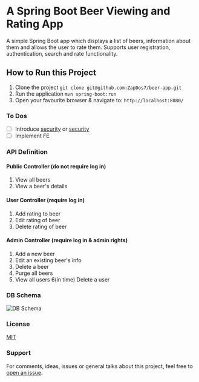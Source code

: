 # A Spring Boot Beer Viewing and Rating App

A simple Spring Boot app which displays a list of beers, information about them and allows the user to rate them. Supports user registration, authentication, search and rate functionality.

## How to Run this Project
1. Clone the project `git clone git@github.com:ZapDos7/beer-app.git`
2. Run the application `mvn spring-boot:run` 
3. Open your favourite browser & navigate to: `http://localhost:8080/`

### To Dos
 - [ ] Introduce [security](https://www.baeldung.com/registration-with-spring-mvc-and-spring-security) or [security](https://www.toptal.com/java/rest-security-with-jwt-spring-security-and-java)
 - [ ] Implement FE

### API Definition

#### Public Controller (do not require log in)
1. View all beers
2. View a beer's details

#### User Controller (require log in)
1. Add rating to beer
2. Edit rating of beer
3. Delete rating of beer

#### Admin Controller (require log in & admin rights)
1. Add a new beer
2. Edit an existing beer's info
3. Delete a beer
4. Purge all beers
5. View all users
6(in time) Delete a user

### DB Schema

![DB Schema](https://github.com/ZapDos7/beer-app/src/main/resources/schema.png "DB Schema")

### License
[MIT](https://opensource.org/licenses/MIT)

### Support
For comments, ideas, issues or general talks about this project, feel free to [open an issue](https://github.com/ZapDos7/beer-app/issues/new/choose). 
